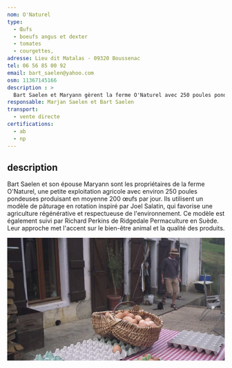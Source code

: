 ```yaml
---
nom: O'Naturel
type: 
  - Œufs
  - boeufs angus et dexter
  - tomates
  - courgettes,   
adresse: Lieu dit Matalas - 09320 Boussenac
tel: 06 56 85 00 92
email: bart_saelen@yahoo.com
osm: 11367145166
description : >
  Bart Saelen et Maryann gèrent la ferme O'Naturel avec 250 poules pondeuses, produisant 200 œufs par jour. Leur approche suit un modèle de pâturage en rotation inspiré par Joel Salatin, favorisant une agriculture régénérative. 
responsable: Marjan Saelen et Bart Saelen
transport:
  - vente directe
certifications:
  - ab
  - np
---
```


## description

Bart Saelen et son épouse Maryann sont les propriétaires de la ferme O'Naturel, une petite exploitation agricole avec environ 250 poules pondeuses produisant en moyenne 200 œufs par jour. Ils utilisent un modèle de pâturage en rotation inspiré par Joel Salatin, qui favorise une agriculture régénérative et respectueuse de l'environnement. Ce modèle est également suivi par Richard Perkins de Ridgedale Permaculture en Suède. Leur approche met l'accent sur le bien-être animal et la qualité des produits.

![Ferme O'Naturel](./media/o-naturel.jpg)
